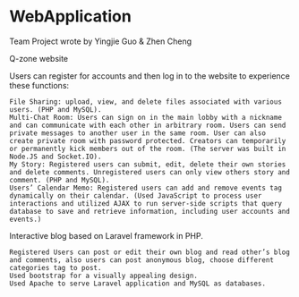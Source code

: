 # WebApplication

Team Project wrote by Yingjie Guo & Zhen Cheng

  Q-zone website
  
  Users can register for accounts and then log in to the website to experience these functions:
  
	File Sharing: upload, view, and delete files associated with various users. (PHP and MySQL).
	Multi-Chat Room: Users can sign on in the main lobby with a nickname and can communicate with each other in arbitrary room. Users can send private messages to another user in the same room. User can also create private room with password protected. Creators can temporarily or permanently kick members out of the room. (The server was built in Node.JS and Socket.IO). 
	My Story: Registered users can submit, edit, delete their own stories and delete comments. Unregistered users can only view others story and comment. (PHP and MySQL).
	Users’ Calendar Memo: Registered users can add and remove events tag dynamically on their calendar. (Used JavaScript to process user interactions and utilized AJAX to run server-side scripts that query database to save and retrieve information, including user accounts and events.)

  
  Interactive blog based on Laravel framework in PHP.
  
	Registered Users can post or edit their own blog and read other’s blog and comments, also users can post anonymous blog, choose different categories tag to post.
	Used bootstrap for a visually appealing design. 
	Used Apache to serve Laravel application and MySQL as databases.

